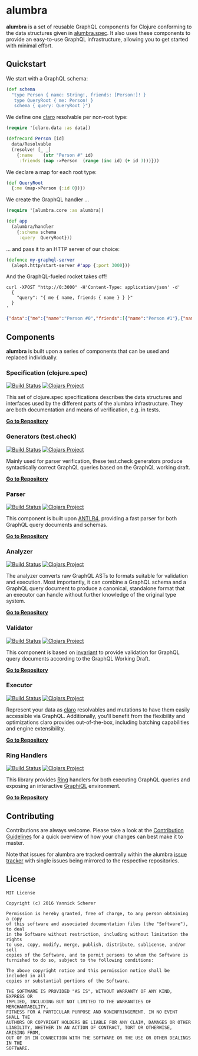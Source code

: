 # alumbra

__alumbra__ is a set of reusable GraphQL components for Clojure conforming to
the data structures given in [alumbra.spec][alumbra-spec]. It also uses these
components to provide an easy-to-use GraphQL infrastructure, allowing you to
get started with minimal effort.

## Quickstart

We start with a GraphQL schema:

```clojure
(def schema
  "type Person { name: String!, friends: [Person!]! }
   type QueryRoot { me: Person! }
   schema { query: QueryRoot }")
```

We define one [claro][claro] resolvable per non-root type:

```clojure
(require '[claro.data :as data])

(defrecord Person [id]
  data/Resolvable
  (resolve! [_ _]
    {:name    (str "Person #" id)
     :friends (map ->Person  (range (inc id) (+ id 3)))}))
```

We declare a map for each root type:

```clojure
(def QueryRoot
  {:me (map->Person {:id 0})})
```

We create the GraphQL handler ...

```clojure
(require '[alumbra.core :as alumbra])

(def app
  (alumbra/handler
    {:schema schema
     :query  QueryRoot}))
```

... and pass it to an HTTP server of our choice:

```clojure
(defonce my-graphql-server
  (aleph.http/start-server #'app {:port 3000}))
```

And the GraphQL-fueled rocket takes off!

```shell
curl -XPOST "http://0:3000" -H'Content-Type: application/json' -d'
  {
    "query": "{ me { name, friends { name } } }"
  }
'
```

```json
{"data":{"me":{"name":"Person #0","friends":[{"name":"Person #1"},{"name":"Person #2"}]}}}
```

## Components

__alumbra__ is built upon a series of components that can be used and replaced
individually.

### Specification (clojure.spec)

[![Build Status](https://travis-ci.org/alumbra/alumbra.spec.svg?branch=master)](https://travis-ci.org/alumbra/alumbra.spec)
[![Clojars Project](https://img.shields.io/clojars/v/alumbra/spec.svg)](https://clojars.org/alumbra/spec)

This set of clojure.spec specifications describes the data structures and
interfaces used by the different parts of the alumbra infrastructure. They are
both documentation and means of verification, e.g. in tests.

__[Go to Repository][alumbra-spec]__

[clojure-spec]: http://clojure.org/guides/spec

### Generators (test.check)

[![Build Status](https://travis-ci.org/alumbra/alumbra.generators.svg?branch=master)](https://travis-ci.org/alumbra/alumbra.generators)
[![Clojars Project](https://img.shields.io/clojars/v/alumbra/generators.svg)](https://clojars.org/alumbra/generators)

Mainly used for parser verification, these test.check generators produce
syntactically correct GraphQL queries based on the GraphQL working draft.

__[Go to Repository][alumbra-generators]__

[test-check]: https://github.com/clojure/test.check

### Parser

[![Build Status](https://travis-ci.org/alumbra/alumbra.parser.svg?branch=master)](https://travis-ci.org/alumbra/alumbra.parser)
[![Clojars Project](https://img.shields.io/clojars/v/alumbra/parser.svg)](https://clojars.org/alumbra/parser)

This component is built upon [ANTLR4][antlr], providing a fast parser for both
GraphQL query documents and schemas.

__[Go to Repository][alumbra-parser]__

[antlr]: http://www.antlr.org/

### Analyzer

[![Build Status](https://travis-ci.org/alumbra/alumbra.analyzer.svg?branch=master)](https://travis-ci.org/alumbra/alumbra.analyzer)
[![Clojars Project](https://img.shields.io/clojars/v/alumbra/analyzer.svg)](https://clojars.org/alumbra/analyzer)

The analyzer converts raw GraphQL ASTs to formats suitable for validation and
execution. Most importantly, it can combine a GraphQL schema and a GraphQL query
document to produce a canonical, standalone format that an executor can handle
without further knowledge of the original type system.

__[Go to Repository][alumbra-analyzer]__

### Validator

[![Build Status](https://travis-ci.org/alumbra/alumbra.validator.svg?branch=master)](https://travis-ci.org/alumbra/alumbra.validator)
[![Clojars Project](https://img.shields.io/clojars/v/alumbra/validator.svg)](https://clojars.org/alumbra/validator)

This component is based on [invariant][invariant] to provide validation for
GraphQL query documents according to the GraphQL Working Draft.

[invariant]: https://github.com/xsc/invariant

__[Go to Repository][alumbra-validator]__

### Executor

[![Build Status](https://travis-ci.org/alumbra/alumbra.claro.svg?branch=master)](https://travis-ci.org/alumbra/alumbra.claro)
[![Clojars Project](https://img.shields.io/clojars/v/alumbra/claro.svg)](https://clojars.org/alumbra/claro)

Represent your data as [claro][claro] resolvables and mutations to have them
easily accessible via GraphQL. Additionally, you'll benefit from the flexibility
and optimizations claro provides out-of-the-box, including batching capabilities
and engine extensibility.

__[Go to Repository][alumbra-claro]__

[claro]: https://github.com/xsc/claro

### Ring Handlers

[![Build Status](https://travis-ci.org/alumbra/alumbra.ring.svg?branch=master)](https://travis-ci.org/alumbra/alumbra.ring)
[![Clojars Project](https://img.shields.io/clojars/v/alumbra/ring.svg)](https://clojars.org/alumbra/ring)

This library provides [Ring][ring] handlers for both executing GraphQL queries
and exposing an interactive [GraphiQL][graphiql] environment.

__[Go to Repository][alumbra-ring]__

[ring]: https://github.com/ring-clojure/ring
[graphiql]: https://github.com/graphql/graphiql

[alumbra-spec]: https://github.com/alumbra/alumbra.spec
[alumbra-generators]: https://github.com/alumbra/alumbra.generators
[alumbra-parser]: https://github.com/alumbra/alumbra.parser
[alumbra-analyzer]: https://github.com/alumbra/alumbra.analyzer
[alumbra-validator]: https://github.com/alumbra/alumbra.validator
[alumbra-ring]: https://github.com/alumbra/alumbra.ring
[alumbra-claro]: https://github.com/alumbra/alumbra.claro

## Contributing

Contributions are always welcome. Please take a look at the [Contribution
Guidelines](CONTRIBUTING.md) for a quick overview of how your changes can best
make it to master.

Note that issues for alumbra are tracked centrally within the alumbra
[issue tracker][issues] with single issues being mirrored to the respective
repositories.

[issues]: https://github.com/alumbra/alumbra/issues

## License

```
MIT License

Copyright (c) 2016 Yannick Scherer

Permission is hereby granted, free of charge, to any person obtaining a copy
of this software and associated documentation files (the "Software"), to deal
in the Software without restriction, including without limitation the rights
to use, copy, modify, merge, publish, distribute, sublicense, and/or sell
copies of the Software, and to permit persons to whom the Software is
furnished to do so, subject to the following conditions:

The above copyright notice and this permission notice shall be included in all
copies or substantial portions of the Software.

THE SOFTWARE IS PROVIDED "AS IS", WITHOUT WARRANTY OF ANY KIND, EXPRESS OR
IMPLIED, INCLUDING BUT NOT LIMITED TO THE WARRANTIES OF MERCHANTABILITY,
FITNESS FOR A PARTICULAR PURPOSE AND NONINFRINGEMENT. IN NO EVENT SHALL THE
AUTHORS OR COPYRIGHT HOLDERS BE LIABLE FOR ANY CLAIM, DAMAGES OR OTHER
LIABILITY, WHETHER IN AN ACTION OF CONTRACT, TORT OR OTHERWISE, ARISING FROM,
OUT OF OR IN CONNECTION WITH THE SOFTWARE OR THE USE OR OTHER DEALINGS IN THE
SOFTWARE.
```
